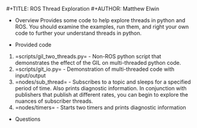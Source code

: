 #+TITLE: ROS Thread Exploration
#+AUTHOR: Matthew Elwin

* Overview
Provides some code to help explore threads in python and ROS.
You should examine the examples, run them, and right your own code to further your understand
threads in python.

* Provided code
1. =scripts/gil_two_threads.py= - Non-ROS python script that
   demonstrates the effect of the GIL on multi-threaded python code. 
2. =scripts/git_io.py= - Demonstration of multi-threaded code with input/output
3. =nodes/sub_thread= - Subscribes to a topic and sleeps for a specified period of time.
   Also prints diagnostic information.  In conjunction with publishers that publish
   at different rates, you can begin to explore the nuances of subscriber threads.
4. =nodes/timers= - Starts two timers and prints diagnostic information


* Questions
